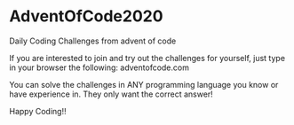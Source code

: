 # AdventOfCode2020
Daily Coding Challenges from advent of code

If you are interested to join and try out the challenges for yourself, just type in your browser the following: adventofcode.com

You can solve the challenges in ANY programming language you know or have experience in. They only want the correct answer!

Happy Coding!!
